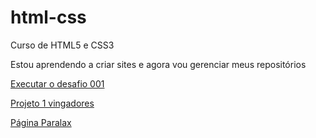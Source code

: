 # html-css
 Curso de HTML5 e CSS3

 Estou aprendendo a criar sites e agora vou gerenciar meus repositórios

<a href="https://brenoemori.github.io/html-css/Desafios/d001certo/index.html"> Executar o desafio 001</a>


<a href="https://brenoemori.github.io/html-css/Projetos/index.html"> Projeto 1 vingadores</a>

<a href="https://brenoemori.github.io/html-css/Desafios/d002/index.html">Página Paralax</a>